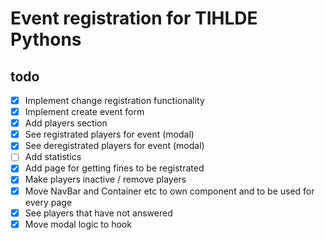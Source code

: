 # Event registration for TIHLDE Pythons

## todo

- [x] Implement change registration functionality
- [x] Implement create event form
- [x] Add players section
- [x] See registrated players for event (modal)
- [x] See deregistrated players for event (modal)
- [ ] Add statistics
- [x] Add page for getting fines to be registrated
- [x] Make players inactive / remove players
- [x] Move NavBar and Container etc to own component and to be used for every page
- [x] See players that have not answered
- [x] Move modal logic to hook
